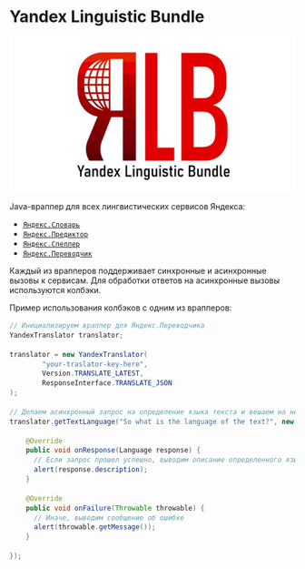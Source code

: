 # Yandex Linguistic Bundle 
![Yandex Linguistic Bundle Banner](images/banner.png)

Java-враппер для всех лингвистических сервисов Яндекса:

- [`Яндекс.Словарь`](src/main/java/ru/amayakasa/linguistic/YandexDictionary.java)
- [`Яндекс.Предиктор`](src/main/java/ru/amayakasa/linguistic/YandexPredictor.java)
- [`Яндекс.Спеллер`](src/main/java/ru/amayakasa/linguistic/YandexSpeller.java)
- [`Яндекс.Переводчик`](src/main/java/ru/amayakasa/linguistic/YandexTranslator.java)

Каждый из врапперов поддерживает синхронные и асинхронные вызовы к сервисам. Для обработки ответов на асинхронные вызовы используются колбэки.

Пример использования  колбэков с одним из врапперов:
```java
// Инициализируем враппер для Яндекс.Переводчика
YandexTranslator translator;

translator = new YandexTranslator(
        "your-traslator-key-here", 
        Version.TRANSLATE_LATEST, 
        ResponseInterface.TRANSLATE_JSON
);

// Делаем асинхронный запрос на определение языка текста и вешаем на него колбэк
translator.getTextLanguage("So what is the language of the text?", new YandexCallback<Language>() {

    @Override
    public void onResponse(Language response) {
      // Если запрос прошел успешно, выводим описание определенного языка
      alert(response.description);
    }

    @Override
    public void onFailure(Throwable throwable) {
      // Иначе, выводим сообщение об ошибке
      alert(throwable.getMessage());
    }
    
});
```